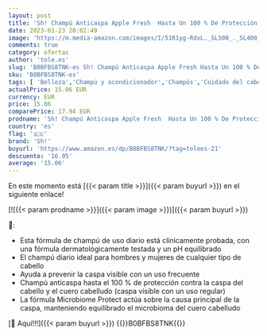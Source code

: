 ```yaml
---
layout: post
title: 'Sh! Champú Anticaspa Apple Fresh  Hasta Un 100 % De Protección Contra La Caspa  230 ml x x6'
date: 2023-01-23 20:02:49
image: 'https://m.media-amazon.com/images/I/51R1yg-RdxL._SL500_._SL400_.jpg'
comments: true
category: ofertas
author: 'tole.es'
slug: 'B0BFBS8TNK-es Sh! Champú Anticaspa Apple Fresh Hasta Un 100 % De...'
sku: 'B0BFBS8TNK-es'
tags: [ 'Belleza','Champú y acondicionador','Champús','Cuidado del cabello','apple','sh!','🇪🇸', ]
actualPrice: 15.06 EUR
currency: EUR
price: 15.06
comparePrice: 17.94 EUR
prodname: 'Sh! Champú Anticaspa Apple Fresh  Hasta Un 100 % De Protección Contra La Caspa  230 ml x x6'
country: 'es'
flag: '🇪🇸'
brand: 'Sh!'
buyurl: 'https://www.amazon.es/dp/B0BFBS8TNK/?tag=tolees-21'
descuento: '16.05'
average: '15.06'
---
```


En este momento está [{{< param title >}}]({{< param buyurl >}}) en el siguiente enlace!

[![{{< param prodname >}}]({{< param image >}})]({{< param buyurl >}})

🔎:

- Esta fórmula de champú de uso diario está clínicamente probada, con una fórmula dermatológicamente testada y un pH equilibrado
- El champú diario ideal para hombres y mujeres de cualquier tipo de cabello
- Ayuda a prevenir la caspa visible con un uso frecuente
- Champú anticaspa hasta el 100 % de protección contra la caspa del cabello y el cuero cabelludo (caspa visible con un uso regular)
- La fórmula Microbiome Protect actúa sobre la causa principal de la caspa, manteniendo equilibrado el microbioma del cuero cabelludo

[🛒 Aquí!!!]({{< param buyurl >}})
{{<world>}}B0BFBS8TNK{{</world>}}
